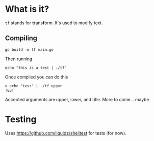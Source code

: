# What is it?

`tf` stands for **t**rans**f**orm. It's used to modify text.

## Compiling

```
go build -o tf main.go
```

Then running

```
echo "this is a test | ./tf"
```

Once compiled you can do this

```
> echo "test" | ./tf upper
TEST
```

Accepted arguments are upper, lower, and title. More to come... maybe

# Testing

Uses https://github.com/liquidz/shelltest for tests (for now). 
